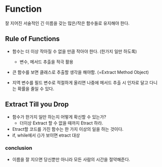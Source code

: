 # Function

잘 지어진 서술적인 긴 이름을 갖는 많은/작은 함수들로 유지해야 한다.

## Rule of Functions
- 함수는 더 이상 작아질 수 없을 만큼 작아야 한다. (한가지 일만 하도록)
  - 변수, 메서드 추출을 적극 활용
- 큰 함수를 보면 클래스로 추출할 생각을 해야함. (=Extract Method Object)

- 지역 변수를 필드 변수로 적절하게 올리면 나중에 메서드 추출 시 인자로 달고 다니는 확률을 줄일 수 있다. 

## Extract Till you Drop
- 함수가 한가지 일만 하는지 어떻게 확신할 수 있는가?
  - 더이상 Extract 할 수 없을 때까지 Etract 하라.
- Etract할 코드를 가진 함수는 한 가지 이상의 일을 하는 것이다.
- if, while에서 {}가 보이면 etract 대상

### conclusion
- 이름을 잘 지으면 당신뿐만 아니라 모든 사람의 시간을 절약해준다.
